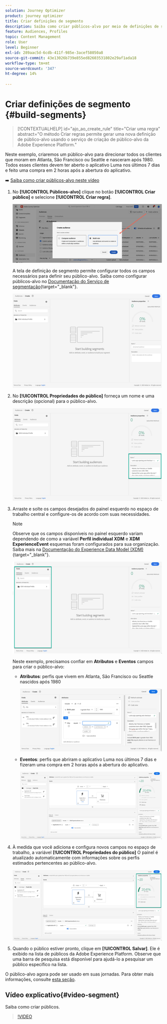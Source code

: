 ```yaml
---
solution: Journey Optimizer
product: journey optimizer
title: Criar definições de segmento
description: Saiba como criar públicos-alvo por meio de definições de segmento
feature: Audiences, Profiles
topic: Content Management
role: User
level: Beginner
exl-id: 289aac5d-6cdb-411f-985e-3acef58050a8
source-git-commit: 43e13026b739e855ed82603531802e29af1ada18
workflow-type: tm+mt
source-wordcount: '347'
ht-degree: 14%

---
```


# Criar definições de segmento {#build-segments}

>[!CONTEXTUALHELP]
>id="ajo_ao_create_rule"
>title="Criar uma regra"
>abstract="O método Criar regras permite gerar uma nova definição de público-alvo usando o serviço de criação de público-alvo da Adobe Experience Platform."

Neste exemplo, criaremos um público-alvo para direcionar todos os clientes que moram em Atlanta, São Francisco ou Seattle e nasceram após 1980. Todos esses clientes devem ter aberto o aplicativo Luma nos últimos 7 dias e feito uma compra em 2 horas após a abertura do aplicativo.

➡️ [Saiba como criar públicos-alvo neste vídeo](#video-segment)

1. No **[!UICONTROL Públicos-alvo]** clique no botão **[!UICONTROL Criar público]** e selecione **[!UICONTROL Criar regra]**.

   ![](assets/create-segment.png)

   A tela de definição de segmento permite configurar todos os campos necessários para definir seu público-alvo. Saiba como configurar públicos-alvo no [Documentação do Serviço de segmentação](https://experienceleague.adobe.com/docs/experience-platform/segmentation/ui/overview.html?lang=pt-BR){target="_blank"}.

   ![](assets/segment-builder.png)

1. No **[!UICONTROL Propriedades do público]** forneça um nome e uma descrição (opcional) para o público-alvo.

   ![](assets/segment-properties.png)

1. Arraste e solte os campos desejados do painel esquerdo no espaço de trabalho central e configure-os de acordo com suas necessidades.

   >[!NOTE]
   >
   >Observe que os campos disponíveis no painel esquerdo variam dependendo de como a variável **Perfil individual XDM** e **XDM ExperienceEvent** esquemas foram configurados para sua organização.  Saiba mais na [Documentação do Experience Data Model (XDM)](https://experienceleague.adobe.com/docs/experience-platform/xdm/home.html?lang=pt-BR){target="_blank"}.

   ![](assets/drag-fields.png)

   Neste exemplo, precisamos confiar em **Atributos** e **Eventos** campos para criar o público-alvo:

   * **Atributos**: perfis que vivem em Atlanta, São Francisco ou Seattle nascidos após 1980

     ![](assets/add-attributes.png)

   * **Eventos**: perfis que abriram o aplicativo Luma nos últimos 7 dias e fizeram uma compra em 2 horas após a abertura do aplicativo.

     ![](assets/add-events.png)

1. À medida que você adiciona e configura novos campos no espaço de trabalho, a variável **[!UICONTROL Propriedades do público]** O painel é atualizado automaticamente com informações sobre os perfis estimados pertencentes ao público-alvo.

   ![](assets/segment-estimate.png)

1. Quando o público estiver pronto, clique em **[!UICONTROL Salvar]**. Ele é exibido na lista de públicos da Adobe Experience Platform. Observe que uma barra de pesquisa está disponível para ajudá-lo a pesquisar um público específico na lista.

O público-alvo agora pode ser usado em suas jornadas. Para obter mais informações, consulte [esta seção](../audience/about-audiences.md).

## Vídeo explicativo{#video-segment}

Saiba como criar públicos.

>[!VIDEO](https://video.tv.adobe.com/v/334281?quality=12)
